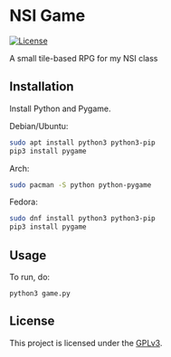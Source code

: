 # NSI Game

[![License](https://img.shields.io/github/license/cpluspatch/nsi-game.svg?style=flat-square)](https://github.com/cpluspatch/nsi-game/blob/master/LICENSE)

A small tile-based RPG for my NSI class

## Installation

Install Python and Pygame.

Debian/Ubuntu:
```bash
sudo apt install python3 python3-pip
pip3 install pygame
```

Arch:
```bash
sudo pacman -S python python-pygame
```

Fedora:
```bash
sudo dnf install python3 python3-pip
pip3 install pygame
```

## Usage

To run, do:
```
python3 game.py
```


## License

This project is licensed under the [GPLv3](https://github.com/cpluspatch/nsi-game/blob/master/LICENSE).